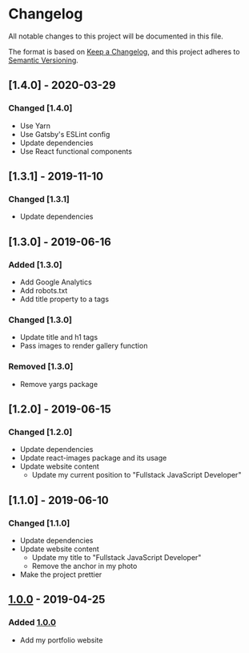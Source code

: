# Changelog

All notable changes to this project will be documented in this file.

The format is based on [Keep a Changelog](https://keepachangelog.com/en/1.0.0/),
and this project adheres to [Semantic Versioning](https://semver.org/spec/v2.0.0.html).

## [1.4.0] - 2020-03-29

### Changed [1.4.0]

- Use Yarn
- Use Gatsby's ESLint config
- Update dependencies
- Use React functional components

## [1.3.1] - 2019-11-10

### Changed [1.3.1]

- Update dependencies

## [1.3.0] - 2019-06-16

### Added [1.3.0]

- Add Google Analytics
- Add robots.txt
- Add title property to a tags

### Changed [1.3.0]

- Update title and h1 tags
- Pass images to render gallery function

### Removed [1.3.0]

- Remove yargs package

## [1.2.0] - 2019-06-15

### Changed [1.2.0]

- Update dependencies
- Update react-images package and its usage
- Update website content
  - Update my current position to "Fullstack JavaScript Developer"

## [1.1.0] - 2019-06-10

### Changed [1.1.0]

- Update dependencies
- Update website content
  - Update my title to "Fullstack JavaScript Developer"
  - Remove the anchor in my photo
- Make the project prettier

## [1.0.0] - 2019-04-25

### Added [1.0.0]

- Add my portfolio website

[unreleased]: https://github.com/GhassenRjab/portfolio/compare/v1.0.0...HEAD
[1.0.0]: https://github.com/GhassenRjab/portfolio/releases/tag/v1.0.0
